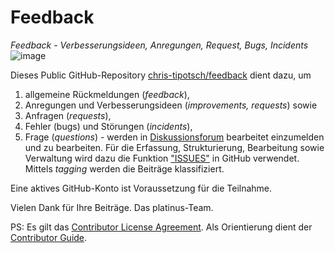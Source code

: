 # Feedback
*Feedback - Verbesserungsideen, Anregungen, Request, Bugs, Incidents*
![image](https://user-images.githubusercontent.com/78310643/215259008-9a96b092-f69b-46e6-ac13-209f5315dc00.png)


Dieses Public GitHub-Repository [chris-tipotsch/feedback](https://github.com/chris-tipotsch/feedback/) dient dazu, um 

1. allgemeine Rückmeldungen (*feedback*), 
2. Anregungen und Verbesserungsideen (*improvements, requests*) sowie
3. Anfragen (*requests*), 
4. Fehler (bugs) und Störungen (*incidents*),
5. Frage (*questions*) - werden in [Diskussionsforum](https://github.com/chris-tipotsch/feedback/discussions) bearbeitet
   einzumelden und zu bearbeiten. Für die Erfassung, Strukturierung, Bearbeitung sowie Verwaltung wird dazu die Funktion ["ISSUES"](https://github.com/chris-tipotsch/feedback/issues) in GitHub verwendet. Mittels *tagging* werden die Beiträge klassifiziert.

Eine aktives GitHub-Konto ist Voraussetzung für die Teilnahme.  

Vielen Dank für Ihre Beiträge. Das platinus-Team.


PS: 
Es gilt das [Contributor License Agreement](https://github.com/kubernetes/community/blob/master/CLA.md). 
Als Orientierung dient der [Contributor Guide](https://www.kubernetes.dev/docs/guide/#contributor-guide).
